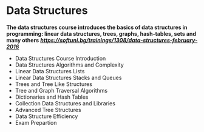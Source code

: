 # Data Structures

**The data structures course introduces the basics of data structures in programming: linear data structures, trees, graphs, hash-tables, sets and many others**
***https://softuni.bg/trainings/1308/data-structures-february-2016***

- Data Structures Course Introduction
- Data Structures Algorithms and Complexity
- Linear Data Structures Lists
- Linear Data Structures Stacks and Queues
- Trees and Tree Like Structures
- Tree and Graph Traversal Algorithms
- Dictionaries and Hash Tables
- Collection Data Structures and Libraries
- Advanced Tree Structures
- Data Structure Efficiency
- Exam Prepartion

